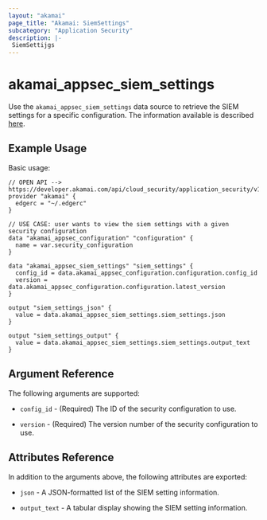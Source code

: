 ```yaml
---
layout: "akamai"
page_title: "Akamai: SiemSettings"
subcategory: "Application Security"
description: |-
 SiemSettijgs
---
```


# akamai_appsec_siem_settings

Use the `akamai_appsec_siem_settings` data source to retrieve the SIEM settings for a specific configuration. The information available is described [here](https://developer.akamai.com/api/cloud_security/application_security/v1.html#getsiemsettings).

## Example Usage

Basic usage:

```hcl
// OPEN API --> https://developer.akamai.com/api/cloud_security/application_security/v1.html#getsiemsettings
provider "akamai" {
  edgerc = "~/.edgerc"
}

// USE CASE: user wants to view the siem settings with a given security configuration
data "akamai_appsec_configuration" "configuration" {
  name = var.security_configuration
}

data "akamai_appsec_siem_settings" "siem_settings" {
  config_id = data.akamai_appsec_configuration.configuration.config_id
  version = data.akamai_appsec_configuration.configuration.latest_version
}

output "siem_settings_json" {
  value = data.akamai_appsec_siem_settings.siem_settings.json
}

output "siem_settings_output" {
  value = data.akamai_appsec_siem_settings.siem_settings.output_text
}
```

## Argument Reference

The following arguments are supported:

* `config_id` - (Required) The ID of the security configuration to use.

* `version` - (Required) The version number of the security configuration to use.

## Attributes Reference

In addition to the arguments above, the following attributes are exported:

* `json` - A JSON-formatted list of the SIEM setting information.

* `output_text` - A tabular display showing the SIEM setting information.

